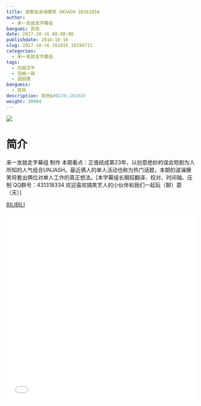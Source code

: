 ```yaml
---
title: 谁都会波澜爆笑 UNJASH 20161016
author: 
  - 来一发就走字幕组
bangumi: 其他
date: 2017-10-16 00:00:00
publishdate: 2016-10-16
slug: 2017-10-16_161016_10199731
categories: 
  - 来一发就走字幕组
tags: 
  - 沟端淳平
  - 児嶋一哉
  - 渡部建
bangumis: 
  - 其他
description: 其他&#8226;161016
weight: 38984
---
```


![](https://i.imgur.com/GyIyDOi.jpg)

# 简介  
来一发就走字幕组 制作
本期看点：正值结成第23年，以创意绝妙的误会短剧为人所知的人气组合UNJASH。最近俩人的单人活动也称为热门话题，本期的波澜爆笑将套出俩位对单人工作的真正想法。[本字幕组长期招翻译、校对、时间轴、压制   QQ群号：431318334 欢迎喜欢搞笑艺人的小伙伴和我们一起玩（聊）耍 （天）]

  [BILIBILI](https://www.bilibili.com/video/av10199731/)


  <iframe src="//www.bilibili.com/html/html5player.html?cid=16850943&aid=10199731" width="100%" height="500" frameborder="0" allowfullscreen="allowfullscreen"></iframe>
